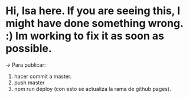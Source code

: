 # Hi, Isa here. If you are seeing this, I might have done something wrong. :) Im working to fix it as soon as possible.

-> Para publicar:
1. hacer commit a master.
2. push master
3. npm run deploy   (con esto se actualiza la rama de github pages).
